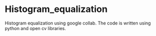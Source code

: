 # Histogram_equalization
Histogram equalization using google collab. The code is written using python and open cv libraries.
